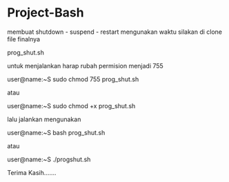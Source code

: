 # Project-Bash

membuat shutdown - suspend - restart mengunakan waktu
silakan di clone file finalnya

prog_shut.sh

untuk menjalankan harap rubah permision menjadi 755

user@name:~S sudo chmod 755 prog_shut.sh

atau

user@name:~S sudo chmod +x prog_shut.sh


lalu jalankan mengunakan

user@name:~S bash prog_shut.sh

atau

user@name:~S ./progshut.sh


Terima Kasih.......
